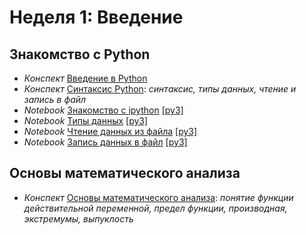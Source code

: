 # Неделя 1: Введение
## Знакомство с Python
  * _Конспект_ [Введение в Python](week_1/materials/Vvedenie.pdf)
  * _Конспект_ [Синтаксис Python](week_1/materials/Programmirovanie-na-Python.pdf): _синтаксис, типы данных, чтение и запись в файл_
  * _Notebook_ [Знакомство с ipython](week_1/notebooks/introduction_to_ipython.ipynb) [[py3]](week_1/notebooks/introduction_to_ipython-py35.ipynb)
  * _Notebook_ [Типы данных](week_1/notebooks/types_in_python.ipynb) [[py3]](week_1/notebooks/types_in_python.ipynb)
  * _Notebook_ [Чтение данных из файла](week_1/notebooks/ipython_files_data_reading.ipynb) [[py3]](week_1/notebooks/ipython_files_data_reading-py35.ipynb)
  * _Notebook_ [Запись данных в файл](week_1/notebooks/ipython_files_data_writing.ipynb) [[py3]](week_1/notebooks/ipython_files_data_writing-py35.ipynb)

## Основы математического анализа ###
  * _Конспект_ [Основы математического анализа](week_1/materials/Osnovy-matematicheskogo-analiza.pdf): _понятие функции действительной переменной, предел функции, производная, экстремумы, выпуклость_
